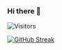 ### Hi there 👋  
![Visitors](https://api.visitorbadge.io/api/visitors?path=https%3A%2F%2Fgithub.com%2Fyinghuali&labelColor=%23697689&countColor=%23d9e3f0&style=flat&labelStyle=none)

[![GitHub Streak](https://streak-stats.demolab.com?user=yinghuali&mode=weekly&card_width=350&hide_current_streak=true)](https://git.io/streak-stats)